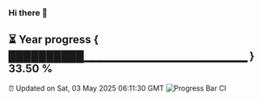 ### Hi there 👋
⏳ Year progress { ██████████▁▁▁▁▁▁▁▁▁▁▁▁▁▁▁▁▁▁▁▁ } 33.50 %
---
⏰ Updated on Sat, 03 May 2025 06:11:30 GMT
![Progress Bar CI](https://github.com/Moyi321/Moyi321/workflows/Progress%20Bar%20CI/badge.svg)
